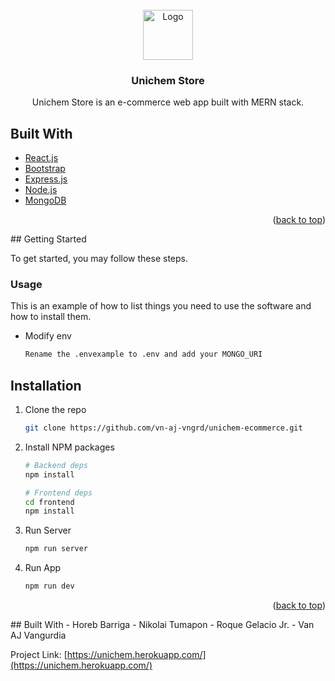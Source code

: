 <div id="top"></div>

<!-- PROJECT LOGO -->
<br />
<div align="center">
  <a href="https://unichem.herokuapp.com/">
    <img src="https://unichem.herokuapp.com/static/media/logo.2f2828760e344d57bf311fb1261e6c40.svg" alt="Logo" width="80" height="80">
  </a>

<h3 align="center">Unichem Store</h3>
  <p align="center">
    Unichem Store is an e-commerce web app built with MERN stack.
  </p>
</div>

## Built With

* [React.js](https://reactjs.org/)
* [Bootstrap](https://getbootstrap.com)
* [Express.js](https://expressjs.com/)
* [Node.js](https://nodejs.org/en/)
* [MongoDB](https://www.mongodb.com/)

<p align="right">(<a href="#top">back to top</a>)</p>
<!-- GETTING STARTED -->
## Getting Started

To get started, you may follow these steps.

### Usage

This is an example of how to list things you need to use the software and how to install them.
* Modify env

  ```sh
  Rename the .envexample to .env and add your MONGO_URI
  ```

## Installation

1. Clone the repo

   ```sh
   git clone https://github.com/vn-aj-vngrd/unichem-ecommerce.git
   ```
2. Install NPM packages

   ```sh
   # Backend deps
   npm install
   ```
   ```sh
   # Frontend deps
   cd frontend
   npm install
   ```
3. Run Server

   ```js
   npm run server
   ```
4. Run App

   ```js
   npm run dev
   ```

<p align="right">(<a href="#top">back to top</a>)</p>
<!-- Team -->
## Built With
<!--  - [@twitter_handle](https://twitter.com/twitter_handle) - email@email_client.com -->
 - Horeb Barriga
 - Nikolai Tumapon
 - Roque Gelacio Jr.
 - Van AJ Vangurdia 

Project Link: [https://unichem.herokuapp.com/](https://unichem.herokuapp.com/)
